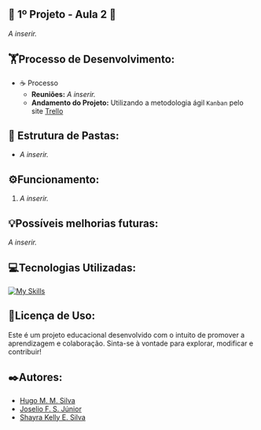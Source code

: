 ## 🚀 1º Projeto - Aula 2 🚀
_A inserir._


## 🏋️Processo de Desenvolvimento:
- ☕ Processo
    - **Reuniões:** _A inserir._
    - **Andamento do Projeto:** Utilizando a metodologia ágil ```Kanban``` pelo site [Trello](https://trello.com/)


## 📂 Estrutura de Pastas:
- _A inserir._


## ⚙️Funcionamento:
1. _A inserir._


## 💡Possíveis melhorias futuras:
_A inserir._


## 💻Tecnologias Utilizadas:
[![My Skills](https://skillicons.dev/icons?i=java,vscode,html,css,js,git,github)](https://skillicons.dev)


## 📜Licença de Uso:
Este é um projeto educacional desenvolvido com o intuito de promover a aprendizagem e colaboração. Sinta-se à vontade para explorar, modificar e contribuir!


## ✒️Autores:
- [Hugo M. M. Silva](https://github.com/Hugo-Machado02)
- [Joselio F. S. Júnior](https://github.com/JoselioJr)
- [Shayra Kelly E. Silva](https://github.com/ShayraKelly)
